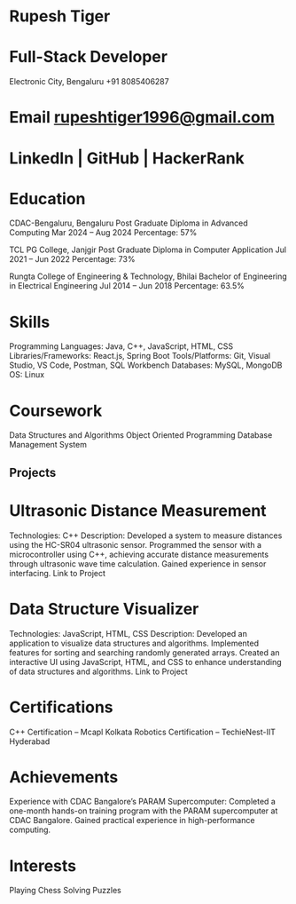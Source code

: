 # Rupesh Tiger
# Full-Stack Developer

Electronic City, Bengaluru
+91 8085406287
# Email rupeshtiger1996@gmail.com
# LinkedIn | GitHub | HackerRank

# Education
CDAC-Bengaluru, Bengaluru
Post Graduate Diploma in Advanced Computing
Mar 2024 – Aug 2024
Percentage: 57%

TCL PG College, Janjgir
Post Graduate Diploma in Computer Application
Jul 2021 – Jun 2022
Percentage: 73%

Rungta College of Engineering & Technology, Bhilai
Bachelor of Engineering in Electrical Engineering
Jul 2014 – Jun 2018
Percentage: 63.5%

# Skills
Programming Languages: Java, C++, JavaScript, HTML, CSS
Libraries/Frameworks: React.js, Spring Boot
Tools/Platforms: Git, Visual Studio, VS Code, Postman, SQL Workbench
Databases: MySQL, MongoDB
OS: Linux
# Coursework
Data Structures and Algorithms
Object Oriented Programming
Database Management System
## Projects
# Ultrasonic Distance Measurement
Technologies: C++
Description: Developed a system to measure distances using the HC-SR04 ultrasonic sensor. Programmed the sensor with a microcontroller using C++, achieving accurate distance measurements through ultrasonic wave time calculation. Gained experience in sensor interfacing.
Link to Project
# Data Structure Visualizer
Technologies: JavaScript, HTML, CSS
Description: Developed an application to visualize data structures and algorithms. Implemented features for sorting and searching randomly generated arrays. Created an interactive UI using JavaScript, HTML, and CSS to enhance understanding of data structures and algorithms.
Link to Project
# Certifications
C++ Certification – Mcapl Kolkata
Robotics Certification – TechieNest-IIT Hyderabad
# Achievements
Experience with CDAC Bangalore’s PARAM Supercomputer: Completed a one-month hands-on training program with the PARAM supercomputer at CDAC Bangalore. Gained practical experience in high-performance computing.
# Interests
Playing Chess
Solving Puzzles
